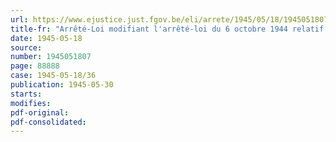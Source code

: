 ```yaml
---
url: https://www.ejustice.just.fgov.be/eli/arrete/1945/05/18/1945051807/justel
title-fr: "Arrêté-Loi modifiant l'arrêté-loi du 6 octobre 1944 relatif aux titres belges et étrangers"
date: 1945-05-18
source:
number: 1945051807
page: 88888
case: 1945-05-18/36
publication: 1945-05-30
starts:
modifies:
pdf-original:
pdf-consolidated:
---
```


